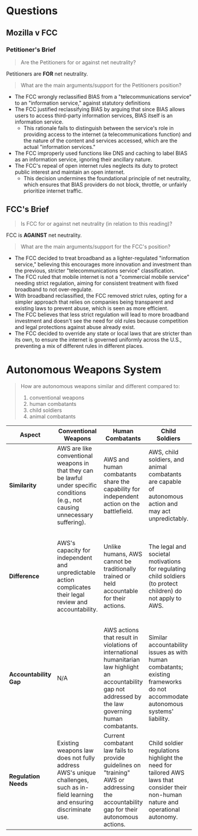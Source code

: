 # Questions

## Mozilla v FCC

### Petitioner's Brief

> Are the Petitioners for or against net neutrality?

Petitioners are **FOR** net neutrality.

> What are the main arguments/support for the Petitioners position?

- The FCC wrongly reclassified BIAS from a "telecommunications service" to an "information service," against statutory definitions
- The FCC justified reclassifying BIAS by arguing that since BIAS allows users to access third-party information services, BIAS itself is an information service. 
	- This rationale fails to distinguish between the service's role in providing access to the internet (a telecommunications function) and the nature of the content and services accessed, which are the actual "information services."
- The FCC improperly used functions like DNS and caching to label BIAS as an information service, ignoring their ancillary nature.
- The FCC's repeal of open internet rules neglects its duty to protect public interest and maintain an open internet.
	- This decision undermines the foundational principle of net neutrality, which ensures that BIAS providers do not block, throttle, or unfairly prioritize internet traffic.

## FCC's Brief

> Is FCC for or against net neutrality (in relation to this reading)?

FCC is **AGAINST** net neutrality.

> What are the main arguments/support for the FCC's position?

- The FCC decided to treat broadband as a lighter-regulated "information service," believing this encourages more innovation and investment than the previous, stricter "telecommunications service" classification.
- The FCC ruled that mobile internet is not a "commercial mobile service" needing strict regulation, aiming for consistent treatment with fixed broadband to not over-regulate.
- With broadband reclassified, the FCC removed strict rules, opting for a simpler approach that relies on companies being transparent and existing laws to prevent abuse, which is seen as more efficient.
- The FCC believes that less strict regulation will lead to more broadband investment and doesn't see the need for old rules because competition and legal protections against abuse already exist.
- The FCC decided to override any state or local laws that are stricter than its own, to ensure the internet is governed uniformly across the U.S., preventing a mix of different rules in different places.

# Autonomous Weapons System

> How are autonomous weapons similar and different compared to:
> 1. conventional weapons
> 2. human combatants
> 3. child soldiers
> 4. animal combatants

| **Aspect**             | **Conventional Weapons**                                                                                                          | **Human Combatants**                                                                                                                                         | **Child Soldiers**                                                                                                                | **Animal Combatants**                                                                                                                                 |
| ---------------------- | --------------------------------------------------------------------------------------------------------------------------------- | ------------------------------------------------------------------------------------------------------------------------------------------------------------ | --------------------------------------------------------------------------------------------------------------------------------- | ----------------------------------------------------------------------------------------------------------------------------------------------------- |
| **Similarity**         | AWS are like conventional weapons in that they can be lawful under specific conditions (e.g., not causing unnecessary suffering). | AWS and human combatants share the capability for independent action on the battlefield.                                                                     | AWS, child soldiers, and animal combatants are capable of autonomous action and may act unpredictably.                            | Similar to child soldiers, AWS and animal combatants can act autonomously and unpredictably.                                                          |
| **Difference**         | AWS's capacity for independent and unpredictable action complicates their legal review and accountability.                        | Unlike humans, AWS cannot be traditionally trained or held accountable for their actions.                                                                    | The legal and societal motivations for regulating child soldiers (to protect children) do not apply to AWS.                       | The rationale for regulating animal combatants does not directly apply to AWS, and there's almost no existing law specifically for animal combatants. |
| **Accountability Gap** | N/A                                                                                                                               | AWS actions that result in violations of international humanitarian law highlight an accountability gap not addressed by the law governing human combatants. | Similar accountability issues as with human combatants; existing frameworks do not accommodate autonomous systems' liability.     | Similar to child soldiers, the unique challenges of AWS accountability are not resolved within the current legal frameworks.                          |
| **Regulation Needs**   | Existing weapons law does not fully address AWS's unique challenges, such as in-field learning and ensuring discriminate use.     | Current combatant law fails to provide guidelines on "training" AWS or addressing the accountability gap for their autonomous actions.                       | Child soldier regulations highlight the need for tailored AWS laws that consider their non-human nature and operational autonomy. | The lack of specific law for animal combatants underscores the necessity for new regulations specifically designed for AWS.                           |
